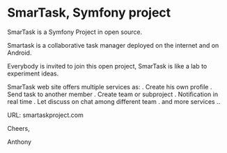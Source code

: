 SmarTask, Symfony project
=======

SmarTask is a Symfony Project in open source.

Smartask is a collaborative task manager deployed on the internet and on Android.

Everybody is invited to join this open project, SmarTask is like a lab to experiment ideas.

SmarTask web site offers multiple services as:
   . Create his own profile
   . Send task to another member
   . Create team or subproject
   . Notification in real time
   . Let discuss on chat among different team
   . and more services ..

URL: smartaskproject.com              

Cheers,

Anthony                   
